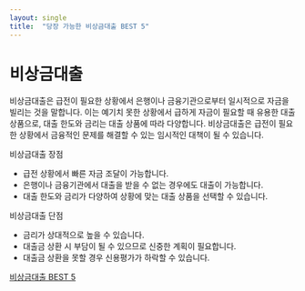 ```yaml
---
layout: single
title:  "당장 가능한 비상금대출 BEST 5"
---
```




# 비상금대출

비상금대출은 급전이 필요한 상황에서 은행이나 금융기관으로부터 일시적으로 자금을 빌리는 것을 말합니다.
이는 예기치 못한 상황에서 급하게 자금이 필요할 때 유용한 대출 상품으로, 대출 한도와 금리는 대출 상품에 따라 다양합니다.
비상금대출은 급전이 필요한 상황에서 금융적인 문제를 해결할 수 있는 임시적인 대책이 될 수 있습니다.

비상금대출 장점

- 급전 상황에서 빠른 자금 조달이 가능합니다.
- 은행이나 금융기관에서 대출을 받을 수 없는 경우에도 대출이 가능합니다.
- 대출 한도와 금리가 다양하여 상황에 맞는 대출 상품을 선택할 수 있습니다.

비상금대출 단점

- 금리가 상대적으로 높을 수 있습니다.
- 대출금 상환 시 부담이 될 수 있으므로 신중한 계획이 필요합니다.
- 대출금 상환을 못할 경우 신용평가가 하락할 수 있습니다.


[비상금대출 BEST 5](https://donbulza.com/%eb%b9%84%ec%83%81%ea%b8%88%eb%8c%80%ec%b6%9c/)
